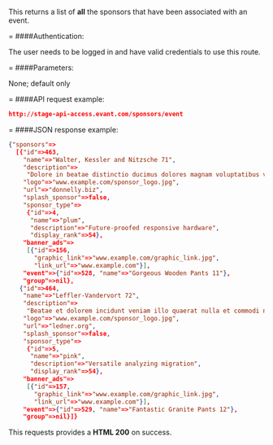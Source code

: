 <!-- --- title: GET /sponsors/event -->

This returns a list of **all** the sponsors that have been associated with an event. 

=
####Authentication:

The user needs to be logged in and have valid credentials to use this route.

=
####Parameters:

None; default only

=
####API request example:
```json
http://stage-api-access.evant.com/sponsors/event
```

=
####JSON response example:

```json
{"sponsors"=>
  [{"id"=>463,
    "name"=>"Walter, Kessler and Nitzsche 71",
    "description"=>
     "Dolore in beatae distinctio ducimus dolores magnam voluptatibus voluptates non aut aspernatur non qui voluptas.",
    "logo"=>"www.example.com/sponsor_logo.jpg",
    "url"=>"donnelly.biz",
    "splash_sponsor"=>false,
    "sponsor_type"=>
     {"id"=>4,
      "name"=>"plum",
      "description"=>"Future-proofed responsive hardware",
      "display_rank"=>54},
    "banner_ads"=>
     [{"id"=>156,
       "graphic_link"=>"www.example.com/graphic_link.jpg",
       "link_url"=>"www.example.com"}],
    "event"=>{"id"=>528, "name"=>"Gorgeous Wooden Pants 11"},
    "group"=>nil},
   {"id"=>464,
    "name"=>"Leffler-Vandervort 72",
    "description"=>
     "Beatae et dolorem incidunt veniam illo quaerat nulla et commodi nesciunt nostrum velit porro ea.",
    "logo"=>"www.example.com/sponsor_logo.jpg",
    "url"=>"ledner.org",
    "splash_sponsor"=>false,
    "sponsor_type"=>
     {"id"=>5,
      "name"=>"pink",
      "description"=>"Versatile analyzing migration",
      "display_rank"=>54},
    "banner_ads"=>
     [{"id"=>157,
       "graphic_link"=>"www.example.com/graphic_link.jpg",
       "link_url"=>"www.example.com"}],
    "event"=>{"id"=>529, "name"=>"Fantastic Granite Pants 12"},
    "group"=>nil}]}
```

This requests provides a <strong>HTML 200</strong> on success.